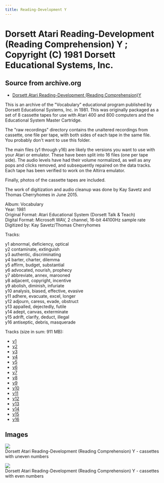 ```yaml
---
title: Reading-Development Y
---
```

# Dorsett Atari Reading-Development (Reading Comprehension) Y ; Copyright (C) 1981 Dorsett Educational Systems, Inc.  
## Source from archive.org  
- [Dorsett Atari Reading-Development (Reading Comprehension)Y](https://archive.org/details/DorsettAtariVocabulary)  
  
This is an archive of the "Vocabulary" educational program published by Dorsett Educational Systems, Inc. in 1981. This was originally packaged as a set of 8 cassette tapes for use with Atari 400 and 800 computers and the Educational System Master Cartridge.  
  
The "raw recordings" directory contains the unaltered recordings from cassette, one file per tape, with both sides of each tape in the same file. You probably don't want to use this folder.  
  
The main files (y1 through y16) are likely the versions you want to use with your Atari or emulator. These have been split into 16 files (one per tape side). The audio levels have had their volume normalized, as well as any pops and clicks removed, and subsequently repaired on the data tracks. Each tape has been verified to work on the Altirra emulator.  
  
Finally, photos of the cassette tapes are included.  
  
The work of digitization and audio cleanup was done by Kay Savetz and Thomas Cherryhomes in June 2015.  
  
Album: Vocabulary  
Year: 1981  
Original Format: Atari Educational System (Dorsett Talk & Teach)  
Digital Format: Microsoft WAV, 2 channel, 16-bit 44100Hz sample rate  
Digitized by: Kay Savetz/Thomas Cherryhomes  
  
Tracks:  
  
y1	abnormal, deficiency, optical  
y2	contaminate, extinguish  
y3	authentic, discriminating  
y4	barter, charter, dilemma  
y5	affirm, budget, substantial  
y6	advocated, nourish, prophecy  
y7	abbreviate, annex, marooned  
y8	adjacent, copyright, incentive  
y9	abolish, diminish, infuriate  
y10	analysis, biased, effective, evasive  
y11	adhere, evacuate, excel, longer  
y12	adjourn, caress, evade, obstruct  
y13	appalled, dejectedly, futile  
y14	adept, canvas, exterminate  
y15	adrift, clarify, deduct, illegal  
y16	antiseptic, debris, masquerade  
  
Tracks (size in sum: 911 MB):  
  
- [y1](http://data.atariwiki.org/FLAC/Reading-Comprehension_Y/y1.flac)  
- [y2](http://data.atariwiki.org/FLAC/Reading-Comprehension_Y/y2.flac)  
- [y3](http://data.atariwiki.org/FLAC/Reading-Comprehension_Y/y3.flac)  
- [y4](http://data.atariwiki.org/FLAC/Reading-Comprehension_Y/y4.flac)  
- [y5](http://data.atariwiki.org/FLAC/Reading-Comprehension_Y/y5.flac)  
- [y6](http://data.atariwiki.org/FLAC/Reading-Comprehension_Y/y6.flac)  
- [y7](http://data.atariwiki.org/FLAC/Reading-Comprehension_Y/y7.flac)  
- [y8](http://data.atariwiki.org/FLAC/Reading-Comprehension_Y/y8.flac)  
- [y9](http://data.atariwiki.org/FLAC/Reading-Comprehension_Y/y9.flac)  
- [y10](http://data.atariwiki.org/FLAC/Reading-Comprehension_Y/y10.flac)  
- [y11](http://data.atariwiki.org/FLAC/Reading-Comprehension_Y/y11.flac)  
- [y12](http://data.atariwiki.org/FLAC/Reading-Comprehension_Y/y12.flac)  
- [y13](http://data.atariwiki.org/FLAC/Reading-Comprehension_Y/y13.flac)  
- [y14](http://data.atariwiki.org/FLAC/Reading-Comprehension_Y/y14.flac)  
- [y15](http://data.atariwiki.org/FLAC/Reading-Comprehension_Y/y15.flac)  
- [y16](http://data.atariwiki.org/FLAC/Reading-Comprehension_Y/y16.flac)  
## Images  
![](attachments/yA_.jpg)  
Dorsett Atari Reading-Development (Reading Comprehension) Y - cassettes with uneven numbers  
  
![](attachments/yB_.jpg)  
Dorsett Atari Reading-Development (Reading Comprehension) Y - cassettes with even numbers  

